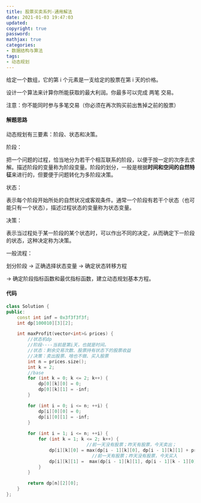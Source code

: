 ```yaml
---
title: 股票买卖系列-通用解法
date: 2021-01-03 19:47:03
updated:
copyright: true
password:
mathjax: true
categories:
- 数据结构与算法
tags: 
- 动态规划
---
```


给定一个数组，它的第 i 个元素是一支给定的股票在第 i 天的价格。

设计一个算法来计算你所能获取的最大利润。你最多可以完成 两笔 交易。

注意：你不能同时参与多笔交易（你必须在再次购买前出售掉之前的股票）

<!-- more -->

#### 解题思路

动态规划有三要素：阶段、状态和决策。

阶段：

把一个问题的过程，恰当地分为若干个相互联系的阶段，以便于按一定的次序去求解。描述阶段的变量称为阶段变量。阶段的划分，一般是根据**时间和空间的自然特征**来进行的，但要便于问题转化为多阶段决策。

状态：

表示每个阶段开始所处的自然状况或客观条件。通常一个阶段有若干个状态（也可能只有一个状态），描述过程状态的变量称为状态变量。

决策：

表示当过程处于某一阶段的某个状态时，可以作出不同的决定，从而确定下一阶段的状态，这种决定称为决策。

一般流程：

划分阶段 -> 正确选择状态变量 -> 确定状态转移方程

-> 确定阶段指标函数和最优指标函数，建立动态规划基本方程。

#### 代码

```cpp
class Solution {
public:
    const int inf = 0x3f3f3f3f;
    int dp[100010][3][2];

    int maxProfit(vector<int>& prices) {
        //状态机dp
        //阶段----当前是第i天，也就是时间。
        //状态：剩余交易次数、股票持有状态下的股票收益
        //决策：卖出股票、啥也不做、买入股票
        int n = prices.size();
        int k = 2;
        //base
        for (int k = 0; k <= 2; k++) {
            dp[0][k][0] = 0;
            dp[0][k][1] = -inf;
        }

        for (int i = 0; i <= n; ++i) {
            dp[i][0][0] = 0;
            dp[i][0][1] = -inf;
        }
        
        for (int i = 1; i <= n; ++i) {
            for (int k = 1; k <= 2; k++) {
                              //前一天没有股票；昨天有股票，今天卖出；
                dp[i][k][0] = max(dp[i - 1][k][0], dp[i - 1][k][1] + prices[i - 1]);
                                //前一天有股票；昨天没有股票，今天买入
                dp[i][k][1] =  max(dp[i - 1][k][1], dp[i - 1][k - 1][0] - prices[i - 1]); 
            }
        }

        return dp[n][2][0];
    }
};
```
